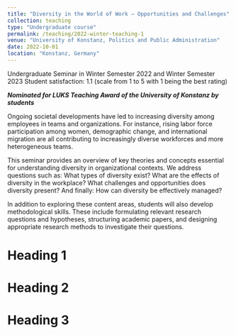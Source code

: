 ```yaml
---
title: "Diversity in the World of Work – Opportunities and Challenges"
collection: teaching
type: "Undergraduate course"
permalink: /teaching/2022-winter-teaching-1
venue: "University of Konstanz, Politics and Public Administration"
date: 2022-10-01
location: "Konstanz, Germany"
---
```


Undergraduate Seminar in Winter Semester 2022 and Winter Semester 2023
Student satisfaction: 1.1 (scale from 1 to 5 with 1 being the best rating)

***Nominated for LUKS Teaching Award of the University of Konstanz by students***

Ongoing societal developments have led to increasing diversity among employees in teams and organizations. For instance, rising labor force participation among women, demographic change, and international migration are all contributing to increasingly diverse workforces and more heterogeneous teams.

This seminar provides an overview of key theories and concepts essential for understanding diversity in organizational contexts. We address questions such as: What types of diversity exist? What are the effects of diversity in the workplace? What challenges and opportunities does diversity present? And finally: How can diversity be effectively managed?

In addition to exploring these content areas, students will also develop methodological skills. These include formulating relevant research questions and hypotheses, structuring academic papers, and designing appropriate research methods to investigate their questions.


Heading 1
======

Heading 2
======

Heading 3
======
